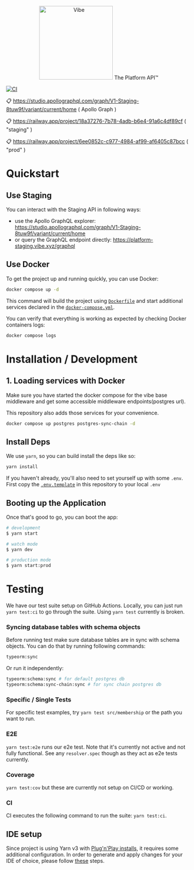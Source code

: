 <p align="center">
  <a href="https://platform-staging.vibe.xyz/graphql" target="blank"><img src="https://vibe.xyz/vibe.jpg" width="200" alt="Vibe" /></a>
  The Platform API™️
</p>

[![CI](https://github.com/vibexyz/vibe-server-restful/actions/workflows/ci.yml/badge.svg)](https://github.com/vibexyz/vibe-server-restful/actions/workflows/ci.yml)

:clipboard: https://studio.apollographql.com/graph/V1-Staging-8tuw9f/variant/current/home ( Apollo Graph )

:clipboard: https://railway.app/project/18a37276-7b78-4adb-b6e4-91a6c4df89cf ( "staging" )

:clipboard: https://railway.app/project/6ee0852c-c977-4984-af99-af6405c87bcc ( "prod" )

# Quickstart

## Use Staging
You can interact with the Staging API in following ways:
- use the Apollo GraphQL explorer: https://studio.apollographql.com/graph/V1-Staging-8tuw9f/variant/current/home
- or query the GraphQL endpoint directly: https://platform-staging.vibe.xyz/graphql

## Use Docker
To get the project up and running quickly, you can use Docker:
```sh
docker compose up -d
```

This command will build the project using [`Dockerfile`](/Dockerfile) and start additional services declared in the [`docker-compose.yml`](/docker-compose.yml).

You can verify that everything is working as expected by checking Docker containers logs:

```sh
docker compose logs
```

# Installation / Development

## 1. Loading services with Docker

Make sure you have started the docker compose for the vibe base middleware and get some accessible middleware endpoints(postgres url).

This repository also adds those services for your convenience.

```sh
docker compose up postgres postgres-sync-chain -d
```

## Install Deps

We use `yarn`, so you can build install the deps like so:

```sh
yarn install
```

If you haven't already, you'll also need to set yourself up with some `.env`. First copy the [`.env.template`](.env.template) in this repository to your local `.env`

## Booting up the Application

Once that's good to go, you can boot the app:

```sh
# development
$ yarn start

# watch mode
$ yarn dev

# production mode
$ yarn start:prod
```

# Testing

We have our test suite setup on GitHub Actions. Locally, you can just run `yarn test:ci` to go through the suite. Using `yarn test` currently is broken.

### Syncing database tables with schema objects

Before running test make sure database tables are in sync with schema objects. You can do that by running following commands:

```sh
typeorm:sync
```

Or run it independently:

```sh
typeorm:schema:sync # for default postgres db
typeorm:schema:sync-chain:sync # for sync chain postgres db
```

### Specific / Single Tests

For specific test examples, try `yarn test src/membership` or the path you want to run.

### E2E

`yarn test:e2e` runs our e2e test. Note that it's currently not active and not fully functional. See any `resolver.spec` though as they act as e2e tests currently.

### Coverage

`yarn test:cov` but these are currently not setup on CI/CD or working.

### CI

CI executes the following command to run the suite: `yarn test:ci`.

## IDE setup

Since project is using Yarn v3 with [Plug'n'Play installs](https://yarnpkg.com/features/pnp), it requires some additional configuration. In order to generate and apply changes for your IDE of choice, please follow [these](https://yarnpkg.com/getting-started/editor-sdks) steps.
